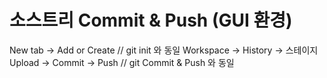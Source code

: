 # 소스트리 Commit & Push (GUI 환경)
New tab -> Add or Create // git init 와 동일
Workspace -> History -> 스테이지 Upload -> Commit -> Push // git Commit & Push  와 동일
